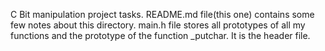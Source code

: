 C Bit manipulation project tasks.
README.md file(this one) contains some few notes about this directory.
main.h file stores all prototypes of all my functions and the prototype of the function _putchar. It is the header file.

